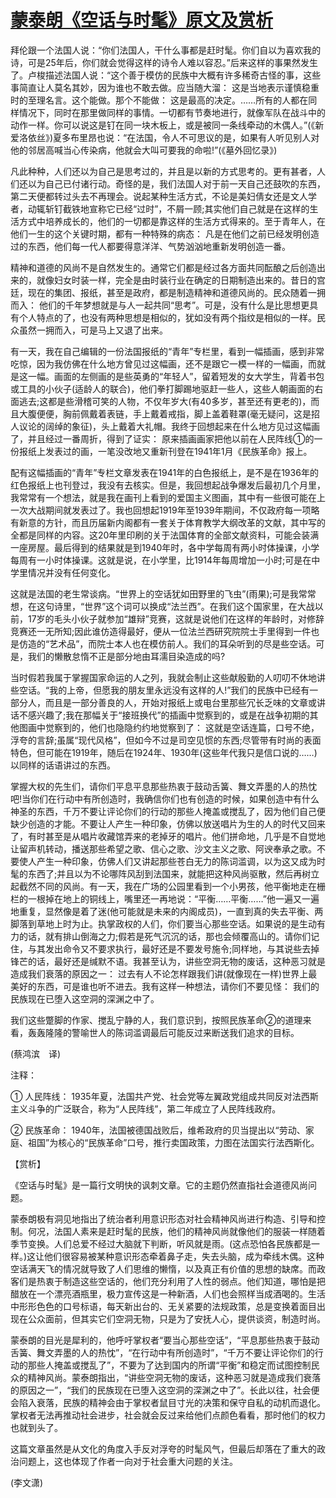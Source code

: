 # [蒙泰朗《空话与时髦》原文及赏析](https://www.vrrw.net/wx/12325.html)

拜伦跟一个法国人说：“你们法国人，干什么事都是赶时髦。你们自以为喜欢我的诗，可是25年后，你们就会觉得这样的诗令人难以容忍。”后来这样的事果然发生了。卢梭描述法国人说：“这个善于模仿的民族中大概有许多稀奇古怪的事，这些事简直让人莫名其妙，因为谁也不敢去做。应当随大溜： 这是当地表示谨慎稳重时的至理名言。这个能做。那个不能做： 这是最高的决定。……所有的人都在同样情况下，同时在那里做同样的事情。一切都有节奏地进行，就像军队在战斗中的动作一样。你可以说这是钉在同一块木板上，或是被同一条线牵动的木偶人。”(《新爱洛依丝》)夏多布里昂也说：“在法国，令人不可思议的是，如果有人听见别人对他的邻居高喊当心传染病，他就会大叫可要我的命啦!”(《墓外回忆录》)

凡此种种，人们还以为自己是思考过的，并且是以新的方式思考的。更有甚者，人们还以为自己已付诸行动。奇怪的是，我们法国人对于前一天自己还鼓吹的东西，第二天便都转过头去不再理会。说起某种生活方式，不论是美妇倩女还是文人学者，动辄斩钉截铁地宣称它已经“过时”，不屑一顾;其实他们自己就是在这样的生活方式中培养成长的，他们的一切都是靠这样的生活方式得来的。至于青年人，在他们一生的这个关键时期，都有一种特殊的病态： 凡是在他们之前已经发明创造过的东西，他们每一代人都要得意洋洋、气势汹汹地重新发明创造一番。

精神和道德的风尚不是自然发生的。通常它们都是经过各方面共同酝酿之后创造出来的，就像妇女时装一样，完全是由时装行业在确定的日期制造出来的。昔日的宫廷，现在的集团、报纸，甚至是政府，都是制造精神和道德风尚的。民众随着一拥而入： 他们的千年梦想就是与人一起共同“思考”。可是，没有什么是比思想更具有个人特点的了，也没有两种思想是相似的，犹如没有两个指纹是相似的一样。民众虽然一拥而入，可是马上又退了出来。



有一天，我在自己编辑的一份法国报纸的“青年”专栏里，看到一幅插画，感到非常吃惊，因为我仿佛在什么地方曾见过这幅画，还不是跟它一模一样的一幅画，而就是这一幅。画面的左侧画的是些英勇的“年轻人”，留着短发的女大学生，背着书包或工具的小伙子(适龄人的联合)，他们拳打脚踢地驱赶一些人，这些人朝画面的右面逃去;这都是些滑稽可笑的人物，不仅年岁大(有40多岁，甚至还有更老的)，而且大腹便便，胸前佩戴着表链，手上戴着戒指，脚上盖着鞋罩(毫无疑问，这是招人议论的阔绰的象征)，头上戴着大礼帽。我终于回想起来在什么地方见过这幅画了，并且经过一番周折，得到了证实： 原来插画画家把他以前在人民阵线①的一份报纸上发表过的画，一笔没改地又重新刊登在1941年1月《民族革命》报上。

配有这幅插画的“青年”专栏文章发表在1941年的白色报纸上，是不是在1936年的红色报纸上也刊登过，我没有去核实。但是，我回想起战争爆发后最初几个月里，我常常有一个想法，就是我在画刊上看到的爱国主义图画，其中有一些很可能在上一次大战期间就发表过了。我也回想起1919年至1939年期间，不仅政府每一项略有新意的方针，而且历届新内阁都有一套关于体育教学大纲改革的文献，其中写的全都是同样的内容。这20年里印刷的关于法国体育的全部文献资料，可能会装满一座房屋。最后得到的结果就是到1940年时，各中学每周有两小时体操课，小学每周有一小时体操课。这就是说，在小学里，比1914年每周增加一小时;可是在中学里情况并没有任何变化。

这就是法国的老生常谈病。“世界上的空话犹如田野里的飞虫”(雨果);可是我常常想，在这句诗里，“世界”这个词可以换成“法兰西”。在我们这个国家里，在大战以前，17岁的毛头小伙子就参加“雄辩”竞赛，这就是说他们在这样的年龄时，对修辞竞赛还一无所知;因此谁仿造得最好，便从一位法兰西研究院院士手里得到一件也是仿造的“艺术品”，而院士本人也在模仿前人。我们的耳朵听到的尽是些空话。可是，我们的懒散怠惰不正是部分地由耳濡目染造成的吗?

当时假若我属于掌握国家命运的人之列，我就会制止这些献殷勤的人叨叨不休地讲些空话。“我的上帝，但愿我的朋友里永远没有这样的人!”我们的民族中已经有一部分人，而且是一部分善良的人，开始对报纸上或电台里那些冗长乏味的文章或讲话不感兴趣了;我在那幅关于“接班换代”的插画中觉察到的，或是在战争初期的其他图画中觉察到的，他们也隐隐约约地觉察到了： 这就是空话连篇，口号不绝，浮夸的言辞;虽属“现代风格”，但如今不过是司空见惯的东西;尽管带有时尚的表面特色，但可能在1919年，随后在1924年、1930年(这些年代我只是信口说的……)以同样的话语讲过的东西。

掌握大权的先生们，请你们平息平息那些热衷于鼓动舌簧、舞文弄墨的人的热忱吧!当你们在行动中有所创造时，我确信你们也有创造的时候，如果创造中有什么神圣的东西，千万不要让评论你们的行动的那些人掩盖或搅乱了，因为他们自己便缺少创造的才能。不要让人产生一种印象，仿佛以放送唱片为生的人的时代又回来了，有时甚至是从唱片收藏馆弄来的老掉牙的唱片。他们拼命地，几乎是不自觉地让留声机转动，播送那些希望之歌、信心之歌、沙文主义之歌、阿谀奉承之歌。不要使人产生一种印象，仿佛人们又讲起那些苍白无力的陈词滥调，以为这又成为时髦的东西了;并且以为不论哪阵风刮到法国来，就能把这种风尚驱散，然后再树立起截然不同的风尚。有一天，我在广场的公园里看到一个小男孩，他平衡地走在栅栏的一根掉在地上的铜线上，嘴里还一再地说：“平衡……平衡……”他一遍又一遍地重复，显然像是着了迷(他可能就是未来的内阁成员)，一直到真的失去平衡、两脚落到草地上时为止。执掌政权的人们，你们要当心那些空话。如果说的是生动有力的话，就有排山倒海之力;假若是死气沉沉的话，那也会倾覆高山的。请你们记住，与其发出命令又不要求执行，最好还是不要发号施令;同样地，与其说些去掉锋芒的话，最好还是缄默不语。我甚至认为，讲些空洞无物的废话，这种恶习就是造成我们衰落的原因之一： 过去有人不论怎样跟我们讲(就像现在一样)世界上最美好的东西，可是谁也听不进去。我有这样一种想法，请你们不要见怪： 我们的民族现在已堕入这空洞的深渊之中了。

我们这些蹩脚的作家、搅乱宁静的人，我们意识到，按照民族革命②的道理来看，轰轰隆隆的警喻世人的陈词滥调最后可能反过来断送我们追求的目标。

(蔡鸿滨　译)

注释：

① 人民阵线： 1935年夏，法国共产党、社会党等左翼政党组成共同反对法西斯主义斗争的广泛联合，称为“人民阵线”，第二年成立了人民阵线政府。

② 民族革命： 1940年，法国被德国战败后，维希政府的贝当提出以“劳动、家庭、祖国”为核心的“民族革命”口号，推行卖国政策，力图在法国实行法西斯化。

【赏析】

《空话与时髦》是一篇行文明快的讽刺文章。它的主题仍然直指社会道德风尚问题。

蒙泰朗极有洞见地指出了统治者利用意识形态对社会精神风尚进行构造、引导和控制。何况，法国人素来是赶时髦的民族，他们的精神风尚就像他们的服装一样随着季节变换。人们总爱不经过大脑就下判断，听风就是雨。(这点恐怕各民族都是一样。)这让他们很容易被某种意识形态牵着鼻子走，失去头脑，成为牵线木偶。这种空话满天飞的情况就导致了人们思维的懒惰，以及真正有价值的思想的缺席。而政客们是热衷于制造这些空话的，他们充分利用了人性的弱点。他们知道，哪怕是把醋放在一个漂亮酒瓶里，极力宣传这是一种新酒，人们也会照样当成酒喝的。生活中形形色色的口号标语，每天新出台的、无关紧要的法规政策，总是变换着面目出现在公众面前，但其实它们空洞无物，只是为了安抚人心，提供谈资，制造时尚。

蒙泰朗的目光是犀利的，他呼吁掌权者“要当心那些空话”，“平息那些热衷于鼓动舌簧、舞文弄墨的人的热忱”，“在行动中有所创造时”，“千万不要让评论你们的行动的那些人掩盖或搅乱了”，不要为了达到国内的所谓“平衡”和稳定而试图控制民众的精神风尚。蒙泰朗指出，“讲些空洞无物的废话，这种恶习就是造成我们衰落的原因之一”，“我们的民族现在已堕入这空洞的深渊之中了”。长此以往，社会便会陷入衰落，民族的精神会由于掌权者鼠目寸光的决策和保守自私的动机而退化。掌权者无法再推动社会进步，社会就会反过来给他们点颜色看看，那时他们的权力也就到头了。

这篇文章虽然是从文化的角度入手反对浮夸的时髦风气，但最后却落在了重大的政治问题上，这也体现了作者一向对于社会重大问题的关注。

(李文潇)

